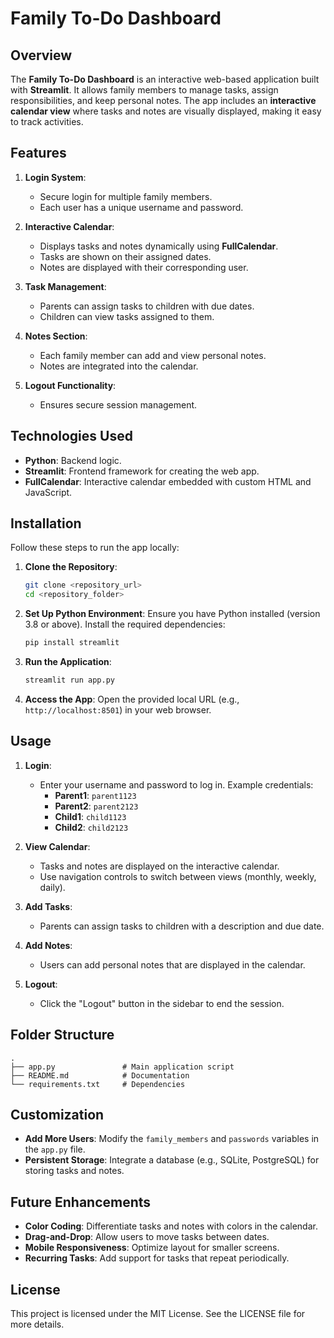 # Family To-Do Dashboard

## Overview
The **Family To-Do Dashboard** is an interactive web-based application built with **Streamlit**. It allows family members to manage tasks, assign responsibilities, and keep personal notes. The app includes an **interactive calendar view** where tasks and notes are visually displayed, making it easy to track activities.

## Features
1. **Login System**:
   - Secure login for multiple family members.
   - Each user has a unique username and password.

2. **Interactive Calendar**:
   - Displays tasks and notes dynamically using **FullCalendar**.
   - Tasks are shown on their assigned dates.
   - Notes are displayed with their corresponding user.

3. **Task Management**:
   - Parents can assign tasks to children with due dates.
   - Children can view tasks assigned to them.

4. **Notes Section**:
   - Each family member can add and view personal notes.
   - Notes are integrated into the calendar.

5. **Logout Functionality**:
   - Ensures secure session management.

## Technologies Used
- **Python**: Backend logic.
- **Streamlit**: Frontend framework for creating the web app.
- **FullCalendar**: Interactive calendar embedded with custom HTML and JavaScript.

## Installation
Follow these steps to run the app locally:

1. **Clone the Repository**:
   ```bash
   git clone <repository_url>
   cd <repository_folder>
   ```

2. **Set Up Python Environment**:
   Ensure you have Python installed (version 3.8 or above).
   Install the required dependencies:
   ```bash
   pip install streamlit
   ```

3. **Run the Application**:
   ```bash
   streamlit run app.py
   ```

4. **Access the App**:
   Open the provided local URL (e.g., `http://localhost:8501`) in your web browser.

## Usage
1. **Login**:
   - Enter your username and password to log in. Example credentials:
     - **Parent1**: `parent1123`
     - **Parent2**: `parent2123`
     - **Child1**: `child1123`
     - **Child2**: `child2123`

2. **View Calendar**:
   - Tasks and notes are displayed on the interactive calendar.
   - Use navigation controls to switch between views (monthly, weekly, daily).

3. **Add Tasks**:
   - Parents can assign tasks to children with a description and due date.

4. **Add Notes**:
   - Users can add personal notes that are displayed in the calendar.

5. **Logout**:
   - Click the "Logout" button in the sidebar to end the session.

## Folder Structure
```
.
├── app.py               # Main application script
├── README.md            # Documentation
└── requirements.txt     # Dependencies
```

## Customization
- **Add More Users**:
  Modify the `family_members` and `passwords` variables in the `app.py` file.
- **Persistent Storage**:
  Integrate a database (e.g., SQLite, PostgreSQL) for storing tasks and notes.

## Future Enhancements
- **Color Coding**:
  Differentiate tasks and notes with colors in the calendar.
- **Drag-and-Drop**:
  Allow users to move tasks between dates.
- **Mobile Responsiveness**:
  Optimize layout for smaller screens.
- **Recurring Tasks**:
  Add support for tasks that repeat periodically.

## License
This project is licensed under the MIT License. See the LICENSE file for more details.
